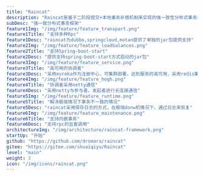 ```yaml
---
title: "Raincat"
description: "Raincat是基于二阶段提交+本地事务补偿机制来实现的强一致性分布式事务框架。无缝支持dubbo,motan,springcloud等Rpc框架的微服务。"
subDesc: "强一致分布式事务框架"
feature1Img: "/img/feature/feature_transpart.png"
feature1Title: "支持多种Rpc"
feature1Desc: "raincat为dubbo,springcloud,motan提供了单独的jar包提供支持"
feature2Img: "/img/feature/feature_loadbalances.png"
feature2Title: "支持Spring-boot-start"
feature2Desc: "提供支持spring-boot-start方式启动的jar包"
feature3Img: "/img/feature/feature_service.png"
feature3Title: "高可用的协调者"
feature3Desc: "采用eureka作为注册中心，可集群部署，达到服务的高可用，采用redis集群来分布式存储事务数据"
feature4Img: "/img/feature/feature_hogh.png"
feature4Title: "协调者采用netty通信"
feature4Desc: "采用netty与参与者，发起者进行长连接通信"
feature5Img: "/img/feature/feature_runtime.png"
feature5Title: "解决极端情况下事务不一致的情况"
feature5Desc: "raincat采用保存日志的方式，在极端donw机情况下，通过日志来恢复"
feature6Img: "/img/feature/feature_maintenance.png"
feature6Title: "支持内嵌事务"
feature6Desc: "支持rpc的且套调用"
architectureImg: "/img/architecture/raincat-framework.png"
startUp: "开始"
github: "https://github.com/dromara/raincat"
gitee: "https://gitee.com/shuaiqiyu/Raincat"
level: "main"
weight: 3
icon: "/img/icons/raincat.png"
---
```



